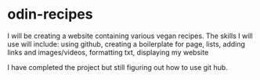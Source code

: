 # odin-recipes
I will be creating a website containing various vegan recipes.
The skills I will use will include: using github, creating a boilerplate for page, lists, adding links and images/videos, formatting txt, displaying my website

I have completed the project but still figuring out how to use git hub.